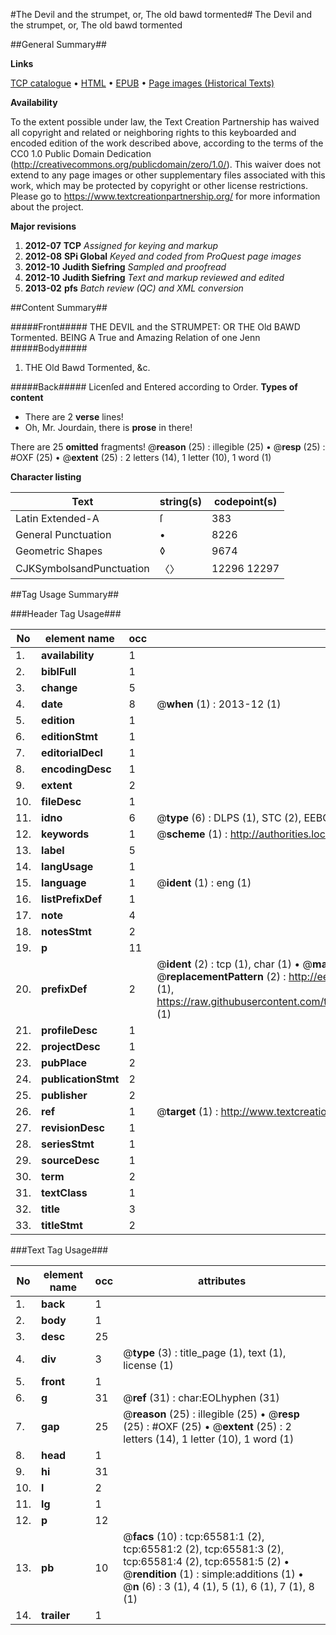 #The Devil and the strumpet, or, The old bawd tormented#
The Devil and the strumpet, or, The old bawd tormented

##General Summary##

**Links**

[TCP catalogue](http://www.ota.ox.ac.uk/tcp/)  • 
[HTML](http://tei.it.ox.ac.uk/tcp/Texts-HTML/free/A35/A35800.html)  • 
[EPUB](http://tei.it.ox.ac.uk/tcp/Texts-EPUB/free/A35/A35800.epub) • 
[Page images (Historical Texts)](https://historicaltexts.jisc.ac.uk/eebo-12676889e)

**Availability**

To the extent possible under law, the Text Creation Partnership has waived all copyright and related or neighboring rights to this keyboarded and encoded edition of the work described above, according to the terms of the CC0 1.0 Public Domain Dedication (http://creativecommons.org/publicdomain/zero/1.0/). This waiver does not extend to any page images or other supplementary files associated with this work, which may be protected by copyright or other license restrictions. Please go to https://www.textcreationpartnership.org/ for more information about the project.

**Major revisions**

1. __2012-07__ __TCP__ *Assigned for keying and markup*
1. __2012-08__ __SPi Global__ *Keyed and coded from ProQuest page images*
1. __2012-10__ __Judith Siefring__ *Sampled and proofread*
1. __2012-10__ __Judith Siefring__ *Text and markup reviewed and edited*
1. __2013-02__ __pfs__ *Batch review (QC) and XML conversion*

##Content Summary##

#####Front#####
THE DEVIL and the STRUMPET: OR THE Old BAWD Tormented. BEING A True and Amazing Relation of one Jenn
#####Body#####

1. THE Old Bawd Tormented, &c.

#####Back#####
Licenſed and Entered according to Order.
**Types of content**

  * There are 2 **verse** lines!
  * Oh, Mr. Jourdain, there is **prose** in there!

There are 25 **omitted** fragments! 
 @__reason__ (25) : illegible (25)  •  @__resp__ (25) : #OXF (25)  •  @__extent__ (25) : 2 letters (14), 1 letter (10), 1 word (1)

**Character listing**


|Text|string(s)|codepoint(s)|
|---|---|---|
|Latin Extended-A|ſ|383|
|General Punctuation|•|8226|
|Geometric Shapes|◊|9674|
|CJKSymbolsandPunctuation|〈〉|12296 12297|

##Tag Usage Summary##

###Header Tag Usage###

|No|element name|occ|attributes|
|---|---|---|---|
|1.|__availability__|1||
|2.|__biblFull__|1||
|3.|__change__|5||
|4.|__date__|8| @__when__ (1) : 2013-12 (1)|
|5.|__edition__|1||
|6.|__editionStmt__|1||
|7.|__editorialDecl__|1||
|8.|__encodingDesc__|1||
|9.|__extent__|2||
|10.|__fileDesc__|1||
|11.|__idno__|6| @__type__ (6) : DLPS (1), STC (2), EEBO-CITATION (1), OCLC (1), VID (1)|
|12.|__keywords__|1| @__scheme__ (1) : http://authorities.loc.gov/ (1)|
|13.|__label__|5||
|14.|__langUsage__|1||
|15.|__language__|1| @__ident__ (1) : eng (1)|
|16.|__listPrefixDef__|1||
|17.|__note__|4||
|18.|__notesStmt__|2||
|19.|__p__|11||
|20.|__prefixDef__|2| @__ident__ (2) : tcp (1), char (1)  •  @__matchPattern__ (2) : ([0-9\-]+):([0-9IVX]+) (1), (.+) (1)  •  @__replacementPattern__ (2) : http://eebo.chadwyck.com/downloadtiff?vid=$1&page=$2 (1), https://raw.githubusercontent.com/textcreationpartnership/Texts/master/tcpchars.xml#$1 (1)|
|21.|__profileDesc__|1||
|22.|__projectDesc__|1||
|23.|__pubPlace__|2||
|24.|__publicationStmt__|2||
|25.|__publisher__|2||
|26.|__ref__|1| @__target__ (1) : http://www.textcreationpartnership.org/docs/. (1)|
|27.|__revisionDesc__|1||
|28.|__seriesStmt__|1||
|29.|__sourceDesc__|1||
|30.|__term__|2||
|31.|__textClass__|1||
|32.|__title__|3||
|33.|__titleStmt__|2||


###Text Tag Usage###

|No|element name|occ|attributes|
|---|---|---|---|
|1.|__back__|1||
|2.|__body__|1||
|3.|__desc__|25||
|4.|__div__|3| @__type__ (3) : title_page (1), text (1), license (1)|
|5.|__front__|1||
|6.|__g__|31| @__ref__ (31) : char:EOLhyphen (31)|
|7.|__gap__|25| @__reason__ (25) : illegible (25)  •  @__resp__ (25) : #OXF (25)  •  @__extent__ (25) : 2 letters (14), 1 letter (10), 1 word (1)|
|8.|__head__|1||
|9.|__hi__|31||
|10.|__l__|2||
|11.|__lg__|1||
|12.|__p__|12||
|13.|__pb__|10| @__facs__ (10) : tcp:65581:1 (2), tcp:65581:2 (2), tcp:65581:3 (2), tcp:65581:4 (2), tcp:65581:5 (2)  •  @__rendition__ (1) : simple:additions (1)  •  @__n__ (6) : 3 (1), 4 (1), 5 (1), 6 (1), 7 (1), 8 (1)|
|14.|__trailer__|1||
